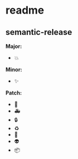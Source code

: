 # readme

## semantic-release

**Major:**
- :boom:

**Minor:**
- :sparkles:

**Patch:**
- :bug:
- :ambulance:
- :lock:
- :recycle:
- :lipstick:
- :alien:
- :package: